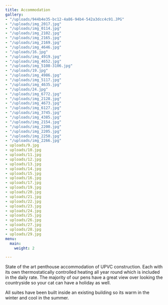 ```yaml
---
title: Accommodation
gallery:
- "/uploads/944b4e35-bc12-4a86-94b4-542a3dcc4c91.JPG"
- "/uploads/img_2017.jpg"
- "/uploads/img_0114.jpg"
- "/uploads/img_2102.jpg"
- "/uploads/img_2165.jpg"
- "/uploads/img_2169.jpg"
- "/uploads/img_4646.jpg"
- "/uploads/16.jpg"
- "/uploads/img_4919.jpg"
- "/uploads/img_4652.jpg"
- "/uploads/img_5108-3106.jpg"
- "/uploads/19.jpg"
- "/uploads/img_4986.jpg"
- "/uploads/img_5117.jpg"
- "/uploads/img_4635.jpg"
- "/uploads/24.jpg"
- "/uploads/img_6772.jpg"
- "/uploads/img_2128.jpg"
- "/uploads/img_4673.jpg"
- "/uploads/img_6127.jpg"
- "/uploads/img_3745.jpg"
- "/uploads/img_4385.jpg"
- "/uploads/img_2154.jpg"
- "/uploads/img_2200.jpg"
- "/uploads/img_2205.jpg"
- "/uploads/img_2250.jpg"
- "/uploads/img_2266.jpg"
- uploads/9.jpg
- uploads/10.jpg
- uploads/11.jpg
- uploads/12.jpg
- uploads/13.jpg
- uploads/14.jpg
- uploads/15.jpg
- uploads/16.jpg
- uploads/17.jpg
- uploads/19.jpg
- uploads/20.jpg
- uploads/21.jpg
- uploads/22.jpg
- uploads/23.jpg
- uploads/24.jpg
- uploads/25.jpg
- uploads/26.jpg
- uploads/27.jpg
- uploads/28.jpg
- uploads/29.jpg
menu:
  main:
    weight: 2

---
```

State of the art penthouse accommodation of UPVC construction. Each with its own thermostatically controlled heating all year round which is included in the daily rate. The majority of our pens have a great view over looking the countryside so your cat can have a holiday as well.

All suites have been built inside an existing building so its warm in the winter
and cool in the summer.